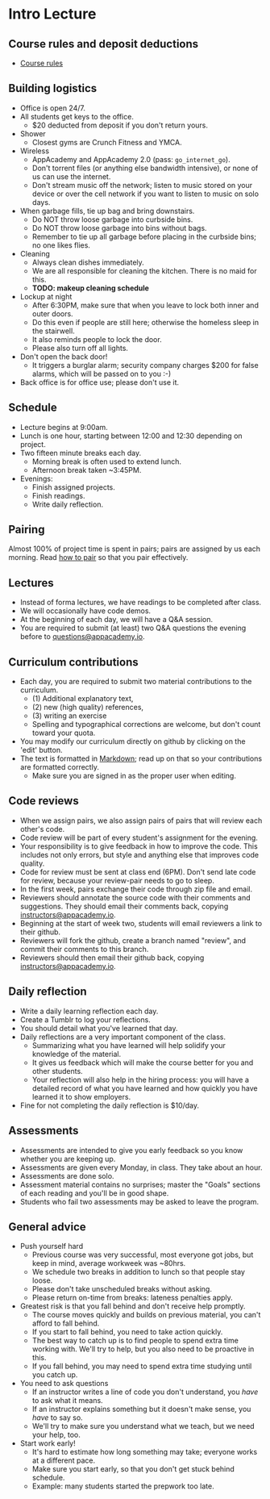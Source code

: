 # Intro Lecture

## Course rules and deposit deductions
* [Course rules](course-rules.md)

## Building logistics
* Office is open 24/7.
* All students get keys to the office.
  * $20 deducted from deposit if you don't return yours.
* Shower
  * Closest gyms are Crunch Fitness and YMCA.
* Wireless
  * AppAcademy and AppAcademy 2.0 (pass: `go_internet_go`).
  * Don't torrent files (or anything else bandwidth intensive), or
    none of us can use the internet.
  * Don't stream music off the network; listen to music stored on your
    device or over the cell network if you want to listen to music on
    solo days.
* When garbage fills, tie up bag and bring downstairs.
  * Do NOT throw loose garbage into curbside bins.
  * Do NOT throw loose garbage into bins without bags.
  * Remember to tie up all garbage before placing in the curbside
    bins; no one likes flies.
* Cleaning
  * Always clean dishes immediately.
  * We are all responsible for cleaning the kitchen. There is no maid
    for this.
  * **TODO: makeup cleaning schedule**
* Lockup at night
  * After 6:30PM, make sure that when you leave to lock both inner and
    outer doors.
  * Do this even if people are still here; otherwise the homeless
    sleep in the stairwell.
  * It also reminds people to lock the door.
  * Please also turn off all lights.
* Don't open the back door!
  * It triggers a burglar alarm; security company charges $200 for
    false alarms, which will be passed on to you :-)
* Back office is for office use; please don't use it.

## Schedule
* Lecture begins at 9:00am.
* Lunch is one hour, starting between 12:00 and 12:30 depending on
  project.
* Two fifteen minute breaks each day.
    * Morning break is often used to extend lunch.
    * Afternoon break taken ~3:45PM.
* Evenings:
    * Finish assigned projects.
    * Finish readings.
    * Write daily reflection.

## Pairing

Almost 100% of project time is spent in pairs; pairs are assigned by
us each morning. Read [how to pair](pair-programming.md) so that you
pair effectively.

## Lectures
* Instead of forma lectures, we have readings to be completed after
  class.
* We will occasionally have code demos.
* At the beginning of each day, we will have a Q&A session.
* You are required to submit (at least) two Q&A questions the evening
  before to questions@appacademy.io.

## Curriculum contributions
* Each day, you are required to submit two material contributions to
  the curriculum.
    * (1) Additional explanatory text,
    * (2) new (high quality) references,
    * (3) writing an exercise
    * Spelling and typographical corrections are welcome, but don't
      count toward your quota.
* You may modify our curriculum directly on github by clicking on the
  'edit' button.
* The text is formatted in [Markdown][markdown]; read up on that so
  your contributions are formatted correctly.
    * Make sure you are signed in as the proper user when editing.

[markdown]: http://daringfireball.net/projects/markdown/syntax

## Code reviews
* When we assign pairs, we also assign pairs of pairs that will review
  each other's code.
* Code review will be part of every student's assignment for the
  evening.
* Your responsibility is to give feedback in how to improve the
  code. This includes not only errors, but style and anything else
  that improves code quality.
* Code for review must be sent at class end (6PM). Don't send late
  code for review, because your review-pair needs to go to sleep.
* In the first week, pairs exchange their code through zip file and
  email.
* Reviewers should annotate the source code with their comments and
  suggestions. They should email their comments back, copying
  instructors@appacademy.io.
* Beginning at the start of week two, students will email reviewers a
  link to their github.
* Reviewers will fork the github, create a branch named "review", and
  commit their comments to this branch.
* Reviewers should then email their github back, copying
  instructors@appacademy.io.

## Daily reflection
* Write a daily learning reflection each day.
* Create a Tumblr to log your reflections.
* You should detail what you've learned that day.
* Daily reflections are a very important component of the class.
  * Summarizing what you have learned will help solidify your
    knowledge of the material.
  * It gives us feedback which will make the course better for you and
    other students.
  * Your reflection will also help in the hiring process: you will
    have a detailed record of what you have learned and how quickly
    you have learned it to show employers.
* Fine for not completing the daily reflection is $10/day.

## Assessments
* Assessments are intended to give you early feedback so you know
  whether you are keeping up.
* Assessments are given every Monday, in class. They take about an
  hour.
* Assessments are done solo.
* Assessment material contains no surprises; master the "Goals"
  sections of each reading and you'll be in good shape.
* Students who fail two assessments may be asked to leave the program.

## General advice
* Push yourself hard
  * Previous course was very successful, most everyone got jobs, but
    keep in mind, average workweek was ~80hrs.
  * We schedule two breaks in addition to lunch so that people stay
    loose.
  * Please don't take unscheduled breaks without asking.
  * Please return on-time from breaks: lateness penalties apply.
* Greatest risk is that you fall behind and don't receive help
  promptly.
  * The course moves quickly and builds on previous material, you
    can't afford to fall behind.
  * If you start to fall behind, you need to take action quickly.
  * The best way to catch up is to find people to spend extra time
    working with. We'll try to help, but you also need to be
    proactive in this.
  * If you fall behind, you may need to spend extra time studying
    until you catch up.
* You need to ask questions
  * If an instructor writes a line of code you don't understand, you
    *have* to ask what it means.
  * If an instructor explains something but it doesn't make sense, you
    *have* to say so.
  * We'll try to make sure you understand what we teach, but we need
    your help, too.
* Start work early!
  * It's hard to estimate how long something may take; everyone works
    at a different pace.
  * Make sure you start early, so that you don't get stuck behind
    schedule.
  * Example: many students started the prepwork too late.
